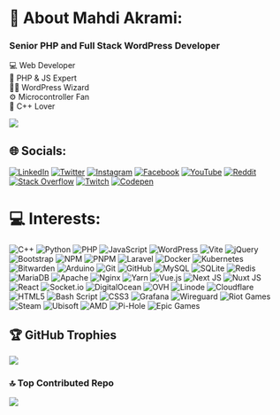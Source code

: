 # 💫 About Mahdi Akrami:
### Senior PHP and Full Stack WordPress Developer

💻 Web Developer<br>🚀 PHP & JS Expert<br>🧙‍♂️ WordPress Wizard<br>⚙️ Microcontroller Fan<br>🌟 C++ Lover

[![](https://visitcount.itsvg.in/api?id=akramipro&icon=5&color=0)](https://visitcount.itsvg.in)

## 🌐 Socials:
[![LinkedIn](https://img.shields.io/badge/LinkedIn-%230077B5.svg?logo=linkedin&logoColor=white)](https://linkedin.com/in/AkramiPro) [![Twitter](https://img.shields.io/badge/Twitter-black.svg?logo=X&logoColor=white)](https://x.com/AkramiPro) [![Instagram](https://img.shields.io/badge/Instagram-%23E4405F.svg?logo=Instagram&logoColor=white)](https://instagram.com/AkramiPro) [![Facebook](https://img.shields.io/badge/Facebook-%231877F2.svg?logo=Facebook&logoColor=white)](https://facebook.com/AkramiPro) [![YouTube](https://img.shields.io/badge/YouTube-%23FF0000.svg?logo=YouTube&logoColor=white)](https://youtube.com/@AkramiPro) [![Reddit](https://img.shields.io/badge/Reddit-%23FF4500.svg?logo=Reddit&logoColor=white)](https://reddit.com/user/AkramiPro) [![Stack Overflow](https://img.shields.io/badge/-Stackoverflow-FE7A16?logo=stack-overflow&logoColor=white)](https://stackoverflow.com/users/11966136/mahdi-akrami) [![Twitch](https://img.shields.io/badge/Twitch-%239146FF.svg?logo=Twitch&logoColor=white)](https://twitch.tv/AkramiPro) [![Codepen](https://img.shields.io/badge/Codepen-000000?style=flat&logo=codepen&logoColor=white)](https://codepen.io/AkramiPro)

# 💻 Interests:
![C++](https://img.shields.io/badge/c++-%2300599C.svg?style=plastic&logo=c%2B%2B&logoColor=white) ![Python](https://img.shields.io/badge/python-3670A0?style=plastic&logo=python&logoColor=ffdd54) ![PHP](https://img.shields.io/badge/php-%23777BB4.svg?style=plastic&logo=php&logoColor=white) ![JavaScript](https://img.shields.io/badge/javascript-%23323330.svg?style=plastic&logo=javascript&logoColor=%23F7DF1E) ![WordPress](https://img.shields.io/badge/WordPress-%23117AC9.svg?style=plastic&logo=WordPress&logoColor=white) ![Vite](https://img.shields.io/badge/vite-%23646CFF.svg?style=plastic&logo=vite&logoColor=white) ![jQuery](https://img.shields.io/badge/jquery-%230769AD.svg?style=plastic&logo=jquery&logoColor=white) ![Bootstrap](https://img.shields.io/badge/bootstrap-%238511FA.svg?style=plastic&logo=bootstrap&logoColor=white) ![NPM](https://img.shields.io/badge/NPM-%23CB3837.svg?style=plastic&logo=npm&logoColor=white) ![PNPM](https://img.shields.io/badge/pnpm-%234a4a4a.svg?style=plastic&logo=pnpm&logoColor=f69220) ![Laravel](https://img.shields.io/badge/laravel-%23FF2D20.svg?style=plastic&logo=laravel&logoColor=white) ![Docker](https://img.shields.io/badge/docker-%230db7ed.svg?style=plastic&logo=docker&logoColor=white) ![Kubernetes](https://img.shields.io/badge/kubernetes-%23326ce5.svg?style=plastic&logo=kubernetes&logoColor=white) ![Bitwarden](https://img.shields.io/badge/bitwarden-%23175DDC.svg?style=plastic&logo=bitwarden&logoColor=white) ![Arduino](https://img.shields.io/badge/-Arduino-00979D?style=plastic&logo=Arduino&logoColor=white) ![Git](https://img.shields.io/badge/git-%23F05033.svg?style=plastic&logo=git&logoColor=white) ![GitHub](https://img.shields.io/badge/github-%23121011.svg?style=plastic&logo=github&logoColor=white) ![MySQL](https://img.shields.io/badge/mysql-4479A1.svg?style=plastic&logo=mysql&logoColor=white) ![SQLite](https://img.shields.io/badge/sqlite-%2307405e.svg?style=plastic&logo=sqlite&logoColor=white) ![Redis](https://img.shields.io/badge/redis-%23DD0031.svg?style=plastic&logo=redis&logoColor=white) ![MariaDB](https://img.shields.io/badge/MariaDB-003545?style=plastic&logo=mariadb&logoColor=white) ![Apache](https://img.shields.io/badge/apache-%23D42029.svg?style=plastic&logo=apache&logoColor=white) ![Nginx](https://img.shields.io/badge/nginx-%23009639.svg?style=plastic&logo=nginx&logoColor=white) ![Yarn](https://img.shields.io/badge/yarn-%232C8EBB.svg?style=plastic&logo=yarn&logoColor=white) ![Vue.js](https://img.shields.io/badge/vue.js-%2335495e.svg?style=plastic&logo=vuedotjs&logoColor=%234FC08D) ![Next JS](https://img.shields.io/badge/Next-black?style=plastic&logo=next.js&logoColor=white) ![Nuxt JS](https://img.shields.io/badge/Nuxt-002E3B?style=plastic&logo=nuxt.js&logoColor=#00DC82) ![React](https://img.shields.io/badge/react-%2320232a.svg?style=plastic&logo=react&logoColor=%2361DAFB) ![Socket.io](https://img.shields.io/badge/Socket.io-black?style=plastic&logo=socket.io&badgeColor=010101) ![DigitalOcean](https://img.shields.io/badge/DigitalOcean-%230167ff.svg?style=plastic&logo=digitalOcean&logoColor=white) ![OVH](https://img.shields.io/badge/ovh-%23123F6D.svg?style=plastic&logo=ovh&logoColor=#123F6D) ![Linode](https://img.shields.io/badge/linode-00A95C?style=plastic&logo=linode&logoColor=white) ![Cloudflare](https://img.shields.io/badge/Cloudflare-F38020?style=plastic&logo=Cloudflare&logoColor=white) ![HTML5](https://img.shields.io/badge/html5-%23E34F26.svg?style=plastic&logo=html5&logoColor=white) ![Bash Script](https://img.shields.io/badge/bash_script-%23121011.svg?style=plastic&logo=gnu-bash&logoColor=white) ![CSS3](https://img.shields.io/badge/css3-%231572B6.svg?style=plastic&logo=css3&logoColor=white) ![Grafana](https://img.shields.io/badge/grafana-%23F46800.svg?style=plastic&logo=grafana&logoColor=white) ![Wireguard](https://img.shields.io/badge/wireguard-%2388171A.svg?style=plastic&logo=wireguard&logoColor=white) ![Riot Games](https://img.shields.io/badge/riotgames-D32936.svg?style=plastic&logo=riotgames&logoColor=white) ![Steam](https://img.shields.io/badge/steam-%23000000.svg?style=plastic&logo=steam&logoColor=white) ![Ubisoft](https://img.shields.io/badge/Ubisoft-%23F5F5F5.svg?style=plastic&logo=Ubisoft&logoColor=black) ![AMD](https://img.shields.io/badge/AMD-%23000000.svg?style=plastic&logo=amd&logoColor=white) ![Pi-Hole](https://img.shields.io/badge/pihole-%2396060C.svg?style=plastic&logo=pi-hole&logoColor=white) ![Epic Games](https://img.shields.io/badge/epicgames-%23313131.svg?style=plastic&logo=epicgames&logoColor=white)

## 🏆 GitHub Trophies
![](https://github-profile-trophy.vercel.app/?username=akramipro&theme=radical&no-frame=false&no-bg=true&margin-w=4)

### 🔝 Top Contributed Repo
![](https://github-contributor-stats.vercel.app/api?username=akramipro&limit=5&theme=radical&combine_all_yearly_contributions=true)
  
<!-- Proudly created with GPRM ( https://gprm.itsvg.in ) -->
